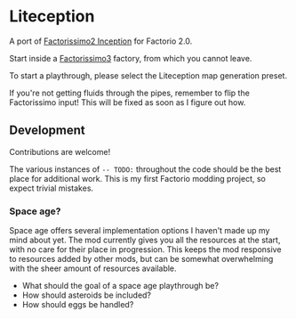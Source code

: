 # Liteception
A port of [Factorissimo2 Inception](https://mods.factorio.com/mod/Factorissimo2-Playthrough) for Factorio 2.0.

Start inside a [Factorissimo3](https://mods.factorio.com/mod/factorissimo-2-notnotmelon?from=search) factory, from which you cannot leave.

To start a playthrough, please select the Liteception map generation preset.

If you're not getting fluids through the pipes, remember to flip the Factorissimo input! This will be fixed as soon as I figure out how.

## Development
Contributions are welcome!

The various instances of `-- TODO:` throughout the code should be the best place for additional work. This is my first Factorio modding project, so expect trivial mistakes.

### Space age?
Space age offers several implementation options I haven't made up my mind about yet.
The mod currently gives you all the resources at the start, with no care for their
place in progression. This keeps the mod responsive to resources added by other mods,
but can be somewhat overwhelming with the sheer amount of resources available.

- What should the goal of a space age playthrough be?
- How should asteroids be included?
- How should eggs be handled?
